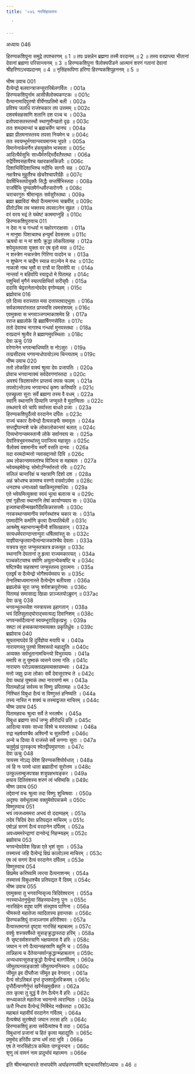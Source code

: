 ```yaml
---
title: '०४६ नरसिंहावतारः

  '

---
```

अध्यायः 046

हिरण्यकशिपुना समुद्रे तपश्चरणम् ॥ 1 ॥ तपः प्रसन्नेन ब्रह्मणा तस्मै वरदानम् ॥ 2 ॥ तस्य वरप्राप्त्या भीतानां देवानां ब्रह्मणा परिसान्त्वनम् ॥ 3 ॥ हिरण्यकशिपुना त्रैलोक्यपीडने आत्मानं शरणं गतानां देवानां श्रीहरिणाऽभयप्रदानम् ॥ 4 ॥ नृसिंहरूपिणा हरिणा हिरण्यकशिपुहननम् ॥ 5 ॥
	
भीष्म उवाच 	001  
दैत्येन्द्रो बलवान्त्राजन्सुरारिर्बलगर्वितः ।	001a  
हिरण्यकशिपुर्नाम आसीत्त्रैलोक्यकण्टकः ॥	001c  
दैत्यानामादिपुरुषो वीर्येणाप्रतिमो बली ।	002a  
प्रविश्य जलधिं राजंश्चकार तप उत्तमम् ॥	002c  
दशवर्षसहस्राणि शतानि दश पञ्च च ।	003a  
व्रतोपवासतस्तस्थौ स्थाणुमौनव्रतो दृढः ॥	003c  
ततः शमदमाभ्यां च ब्रह्मचर्येण चानघ ।	004a  
ब्रह्मा प्रीतमनास्तस्य तपसा नियमेन च ॥	004c  
ततः स्वयम्भूर्भगवान्स्वयमागम्य भूपते ।	005a  
विमानेनार्कवर्णेन हंसयुक्तेन भास्वता ॥	005c  
आदित्यैर्वसुभिः साध्यैर्मरुद्भिर्दैवतैस्तथा ।	006a  
रुद्रैर्विश्वसहायैश्च यक्षराक्षसकिन्नरैः ॥	006c  
दिशाभिर्विदिशाभिश्च नदीभिः सागरैः सह ।	007a  
नक्षत्रैश्च मुहूर्तैश्च खेचरैश्चापरैर्ग्रहैः ॥	007c  
देवर्षिभिस्तपोयुक्तैः सिद्धैः सप्तर्षिभिस्तदा ।	008a  
राजर्षिभिः पुण्यतमैर्गन्धर्वैरप्सरोगणैः ॥	008c  
चराचरगुरुः श्रीमान्वृतः सर्वसुरैस्तथा ।	009a  
ब्रह्मा ब्रह्मविदां श्रेष्ठो दैत्यमागम्य चाब्रवीत् ॥	009c  
प्रीतोऽस्मि तव भक्तस्य तपसाऽनेन सुव्रत ।	010a  
वरं वरय भद्रं ते यथेष्टं काममाप्नुहि ॥	010c  
हिरण्यकशिपुरुवाच 	011  
न देवा न च गन्धर्वा न यक्षोरगराक्षसाः ।	011a  
न मानुषाः पिशाचाश्च हन्युर्मां देवसत्तम ॥	011c  
ऋषयो वा न मां शापैः क्रुद्धा लोकपितामह ।	012a  
शपेयुस्तपसा युक्ता वर एष वृतो मया ॥	012c  
न शस्त्रेण नचास्त्रेण गिरिणा पादपेन च ।	013a  
न शुष्केण न चार्द्रेण स्यान्न वाऽन्येन मे वधः ॥	013c  
नाकाशे नाथ भूमौ वा रात्रौ वा दिवसेपि वा ।	014a  
नान्तर्वा न बहिर्वापि स्याद्वधो मे पितामह ॥	014c  
पशुभिर्वा मृगैर्न स्यात्पक्षिभिर्वा सरीसृपैः ।	015a  
ददासि चेद्वरानेतान्देवदेव वृणोम्यहम् । 	015c  
ब्रह्मोवाच 	016  
एते दिव्या वरास्तात मया दत्तास्तवाद्भुताः  ।	016a  
सर्वकामवरांस्तात प्राप्स्यसि त्वमसंशयम्  ॥ 	016c  
एवमुक्त्वा स भगवाञ्जगामाकाशमेव हि । 	017a  
रराज ब्रह्मलोके हि ब्रह्मर्षिगणसेवितः ॥ 	017c  
ततो देवाश्च नागाश्च गन्धर्वा मुनयस्तथा ।	018a  
वरप्रदानं श्रुत्वैव ते ब्रह्माणमुपस्थिताः ॥ 	018c  
देवा ऊचुः 	019  
वरेणानेन भगवन्बाधिष्यति स नोऽसुरः ।	019a  
तत्प्रसीदस्व भगवन्वधोपायोऽस्य चिन्त्यताम् ॥	019c  
भीष्म उवाच 	020  
ततो लोकहितं वाक्यं श्रुत्वा देवः प्रजापतिः ।	020a  
प्रोवाच भगवान्वाक्यं सर्वदेवगणांस्तदा ॥	020c  
अवश्यं त्रिदशास्तेन प्राप्तव्यं तपसः फलम् ।	021a  
तपसोऽन्तेऽस्य भगवान्वधं कृष्णः करिष्यति ॥	021c  
एतच्छ्रुत्वा सुराः सर्वे ब्रह्मणा तस्य वै वधम् ।	022a  
स्वानि स्थानानि दिव्यानि जग्मुस्ते वै मुदान्विताः ॥	022c  
लब्धमात्रे वरे चापि सर्वास्ता बाधते प्रजाः ।	023a  
हिरण्यकशिपुर्दैत्यो वरदानेन दर्पितः ॥	023c  
राज्यं चकार दैत्येन्द्रो दैत्यसङ्घैः समावृतः ।	024a  
सप्तद्वीपान्वशे चक्रे लोकालोकान्तरं बलात् ॥	024c  
दिव्यभोगान्समस्तान्वै लोके सर्वानवाप सः ।	025a  
देवांस्त्रिभुवनस्थांस्तु पराजित्य महासुरः ॥	025c  
त्रैलोक्यं वशमानीय स्वर्गे वसति दानवः ।	026a  
यदा वरमदोन्मत्तो न्यवसद्दानवो दिवि ॥	026c  
अथ लोकान्समस्तांश्च विजित्य स महाबलः ।	027a  
भवेयमहमेवेन्द्रः सोमोऽग्निर्मारुतो रविः ॥	027c  
सलिलं चान्तरिक्षं च नक्षत्राणि दिशो दश ।	028a  
अहं क्रोधश्च कामश्च वरुणो वसवोऽर्यमा ॥	028c  
धनदश्च धनाध्यक्षो यक्षकिम्पुरुषाधिपः ।	029a  
एते भवेयमित्युक्त्वा स्वयं भूत्वा बलात्स च ॥	029c  
एषां गृहीत्वा स्थानानि तेषां कार्याण्यवाप सः ।	030a  
इज्यश्चासीन्मखवरैर्देवकिन्नरसत्तमैः ॥	030c  
नरकस्थान्समानीय स्वर्गस्थांश्च चकार सः ।	031a  
एवमादीनि कर्माणि कृत्वा दैत्यपतिर्बली ॥	031c  
आश्रमेषु महाभागान्मुनीन्वै शंसितव्रतान् ।	032a  
सत्यधर्मपरान्दान्तान्पुरा धर्षितवांस्तु सः ॥	032c  
याज्ञीयान्कृतवान्दैत्यन्याजकांश्चैव देवताः ।	033a  
यत्रयत्र सुरा जग्मुस्तत्रतत्र व्रजत्युत ॥	033c  
स्थानानि देवतानां तु हृत्वा राज्यमकारयत् ।	034a  
पञ्चकोट्यश्च वर्षाणि अयुतान्येकषष्टि च ॥	034c  
षष्टिश्चैव सहस्राणां जग्मुस्तस्य दुरात्मनः ।	035a  
एतद्वर्षं स दैत्येन्द्रो भोगैश्वर्यमवाप सः ॥	035c  
तेनातिबाध्यमानास्ते दैत्येन्द्रेण बलीयसा ।	036a  
ब्रह्मलोकं सुरा जग्मुः शर्वशक्रपुरोगमाः ॥	036c  
पितामहं समासाद्य खिन्नाः प्राञ्जलयोऽब्रुवन् ॥	037ac  
देवा ऊचुः 	038  
भगवन्भूतभव्येश नस्त्रायस्व इहागतान् ।	038a  
भयं दितिसुताद्घोराद्भवत्यद्य दिवानिशम् ॥	038c  
भगवन्सर्वदैत्यानां स्वयम्भूरादिकृत्प्रभुः ।	039a  
स्रष्टा त्वं हव्यकव्यानामव्यक्तः प्रकृतिर्ध्रुवः ॥	039c  
ब्रह्मोवाच 	040  
श्रूयतामापदेवं हि दुर्विज्ञेया मयापि च ।	040a  
नारायणस्तु पुरुषो विश्वरूपो महाद्युतिः ॥	040c  
अव्यक्तः सर्वभूतानामचिन्त्यो विभुरव्ययः ।	041a  
ममापि स तु युष्माकं व्यसने परमा गतिः ॥	041c  
नारायणः परोऽव्यक्तादहमव्यक्तसम्भवः ।	042a  
मत्तो जज्ञुः प्रजा लोकाः सर्वे देवासुराश्च ते ॥	042c  
देवा यथाहं युष्माकं तथा नारायणो मम ।	043a  
पितामहोऽहं सर्वस्य स विष्णुः प्रपितामहः ॥	043c  
निश्चितं विबुधा दैत्यं स विष्णुस्तं हनिष्यति ।	044a  
तस्य नास्ति न शक्यं च तस्माद्व्रजत माचिरम् ॥	044c  
भीष्म उवाच 	045  
पितामहवचः श्रुत्वा सर्वे ते भरतर्षभ ।	045a  
विबुधा ब्रह्मणा सार्धं जग्मुः क्षीरोदधिं प्रति ॥	045c  
आदित्या वसवः साध्या विश्वे च मरुतस्तथा ।	046a  
रुद्रा महर्षयश्चैव अश्विनौ च सुरूपिणौ ॥	046c  
अन्ये च दिव्या ये राजंस्ते सर्वे सगणाः सुराः ।	047a  
चतुर्मुखं पुरस्कृत्य श्वेतद्वीपमुपागताः ॥	047c  
देवा ऊचुः 	048  
त्रायस्व नोऽद्य देवेश हिरण्यकशिपोर्वधात् ।	048a  
त्वं हि नः परमो धाता ब्रह्मादीनां सुरोत्तम ॥	048c  
उत्फुल्लाम्बुजपत्राक्ष शत्रुपक्षभयङ्कर ।	049a  
क्षयाय दितिवंशस्य शरणं त्वं भविष्यसि ॥	049c  
भीष्ण उवाच 	050  
तद्देवानां वचः श्रुत्वा तदा विष्णुः शुचिश्रवाः ।	050a  
अदृश्यः सर्वभूतात्मा वक्तुमेवोपचक्रमे ॥	050c  
विष्णुरुवाच 	051  
भयं त्यजध्वममरा अभयं वो ददाम्यहम् ।	051a  
तदेव त्रिदिवं देवाः प्रतिपद्यत माचिरम् ॥	051c  
एषोऽहं सगणं दैत्यं वरदानेन दर्पितम् ।	052a  
अवध्यममरेन्द्राणां दानवेन्द्रं निहन्म्यहम् ॥ 	052c  
ब्रह्मोवाच 	053  
भगवन्देवदेवेश खिन्ना एते भृशं सुराः ।	053a  
तस्मात्त्वं जहि दैत्येन्द्रं क्षिप्रं कालोऽस्य माचिरम् ।	053c  
एष त्वं सगणं दैत्यं वरदानेन दर्पितम् ॥	053e  
विष्णुरुवाच 	054  
क्षिप्रमेव करिष्यामि त्वरया दैत्यनाशनम् ।	054a  
तस्मात्त्वं विबुधाश्चैव प्रतिपद्यत वै दिवम् ॥	054c  
भीष्म उवाच 	055  
एवमुक्त्वा तु भगवान्विसृज्य त्रिदिवेश्वरान् ।	055a  
नरस्यार्धतनुर्भूत्वा सिंहस्यार्धतनुः पुनः ॥	055c  
नारसिंहेन वपुषा पाणिं संस्पृश्य पाणिना ।	056a  
भीमरूपो महातेजा व्यादितास्य इवान्तकः ॥	056c  
हिरण्यकशिपुं राजञ्जगाम हरिरीश्वरः ।	057a  
दैत्यास्तमागतं दृष्ट्वा नारसिंहं महाबलम् ॥	057c  
ववर्षुः शस्त्रवर्षैस्ते सुसङ्क्रुद्धास्तदा हरिम् ।	058a  
तैः सृष्टसर्वशस्त्राणि भक्षयामास वै हरिः ॥	058c  
जघान न रणे दैत्यान्सहस्राणि बहूनि च ।	059a  
तान्निहत्य च दैतेयान्सर्वान्क्रुद्धान्महाबलान् ॥	059c  
अभ्यधावत्सुसङ्क्रुद्धो दैत्येन्द्रं बलगर्वितम् ।	060a  
जीमूतघनसङ्काशो जीमूतघननिस्वनः ॥	060c  
जीमूत इव दीप्तौजा जीमूत इव वेगवान् ।	061a  
दैत्यं सोऽतिबलं दृप्तं दृप्तशार्दूलविक्रमम् ॥	061c  
दृप्तैर्दैत्यगणैर्गुप्तं खरैर्नखमुखैरुत ।	062a  
ततः कृत्वा तु युद्धं वै तेन दैत्येन वै हरिः ॥	062c  
सन्ध्याकाले महातेजा भवनान्ते त्वरान्वितः ।	063a  
ऊरौ निधाय दैत्येन्द्रं निर्बिभेद नखैस्तदा ॥	063c  
महाबलं महावीर्यं वरदानेन गर्वितम् ।	064a  
दैत्यश्रेष्ठं सुरश्रेष्ठो जघान तरसा हरिः ॥	064c  
हिरण्यकशिपुं हत्वा सर्वदैत्यांश्च वै तदा ।	065a  
विबुधानां प्रजानां च हितं कृत्वा महाद्युतिः ॥	065c  
प्रमुमोद हरिर्देवः प्राप्य धर्मं तदा भुवि ।	066a  
एष ते नारसिंहोऽत्र कथितः पाण्डुनन्दन ।	066c  
शृणु त्वं वामनं नाम प्रादुर्भावं महात्मनः ॥ 	066e  

इति श्रीमन्महाभारते सभापर्वणि अर्घाहरणपर्वणि षट्चत्वारिंशोऽध्यायः ॥ 46 ॥